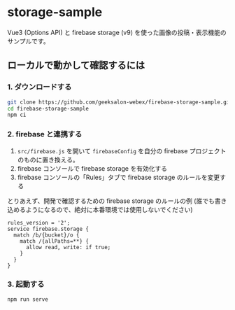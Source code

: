 # storage-sample

Vue3 (Options API) と firebase storage (v9) を使った画像の投稿・表示機能のサンプルです。

## ローカルで動かして確認するには

### 1. ダウンロードする

```bash
git clone https://github.com/geeksalon-webex/firebase-storage-sample.git
cd firebase-storage-sample
npm ci
```

### 2. firebase と連携する

1. `src/firebase.js` を開いて `firebaseConfig` を自分の firebase プロジェクトのものに置き換える。
2. firebase コンソールで firebase storage を有効化する
3. firebase コンソールの「Rules」タブで firebase storage のルールを変更する

とりあえず、開発で確認するための firebase storage のルールの例
(誰でも書き込めるようになるので、絶対に本番環境では使用しないでください)

```
rules_version = '2';
service firebase.storage {
  match /b/{bucket}/o {
    match /{allPaths=**} {
      allow read, write: if true;
    }
  }
}
```

### 3. 起動する

```bash
npm run serve
```
